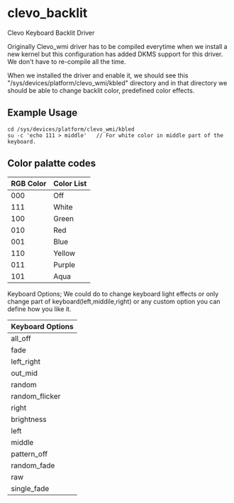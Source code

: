 clevo_backlit
=============

Clevo Keyboard Backlit Driver 

Originally Clevo_wmi driver has to be compiled everytime when we install a new kernel but this configuration has added DKMS support for this driver. We don't have to re-compile all the time.

When we installed the driver and enable it, we should see this "/sys/devices/platform/clevo_wmi/kbled" directory and in that directory we should be able to change backlit color, predefined color effects.  

## Example Usage


	cd /sys/devices/platform/clevo_wmi/kbled
	su -c 'echo 111 > middle'   // For white color in middle part of the keyboard.

## Color palatte codes

|  RGB Color	| Color List	|
| ------------- | ------------- |
|000  		|Off		|
|111  		|White		|
|100  		|Green		|
|010  		|Red		|
|001  		|Blue		|
|110  		|Yellow		|
|011  		|Purple		|
|101  		|Aqua		|


Keyboard Options;  We could do to change keyboard light effects or only change part of keyboard(left,middile,right) or any custom option you can define how you like it.

|Keyboard Options|
| ------------ | 
|all_off       |     
|fade  	       |
|left_right    |  
|out_mid       |
|random        |
|random_flicker|  
|right 	       |
|brightness    |  
|left  	       |
|middle        | 
|pattern_off   |  
|random_fade   |  
|raw           |     
|single_fade   |



